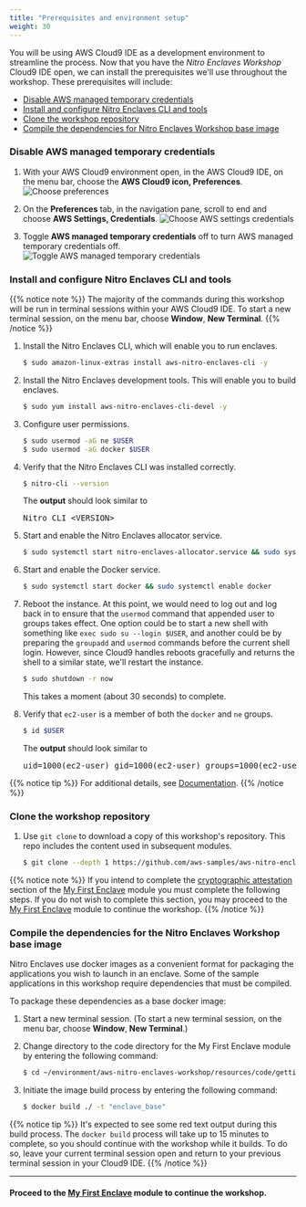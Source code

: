 ```yaml
---
title: "Prerequisites and environment setup"
weight: 30
---
```



You will be using AWS Cloud9 IDE as a development environment to streamline the process. Now that you have the _Nitro Enclaves Workshop_ Cloud9 IDE open, we can install the prerequisites we'll use throughout the workshop. These prerequisites will include:

* [Disable AWS managed temporary credentials](#disable-aws-managed-temporary-credentials)
* [Install and configure Nitro Enclaves CLI and tools](#install-and-configure-nitro-enclaves-cli-and-tools)
* [Clone the workshop repository](#clone-the-workshop-repository)
* [Compile the dependencies for Nitro Enclaves Workshop base image](#compile-the-dependencies-for-the-nitro-enclaves-workshop-base-image)

### Disable AWS managed temporary credentials

1. With your AWS Cloud9 environment open, in the AWS Cloud9 IDE, on the menu bar, choose the **AWS Cloud9 icon, Preferences**.
![Choose preferences](/images/prerequisites-1-choose-preferences.png?featherlight=false)

1. On the **Preferences** tab, in the navigation pane, scroll to end and choose **AWS Settings, Credentials**.
![Choose AWS settings credentials](/images/prerequisites-2-choose-aws-settings-credentials.png?featherlight=false)

1. Toggle **AWS managed temporary credentials** off to turn AWS managed temporary credentials off.
![Toggle AWS managed temporary credentials](/images/prerequisites-3-toggle-aws-managed-temporary-credentials.png?featherlight=false)

### Install and configure Nitro Enclaves CLI and tools
{{% notice note %}}
The majority of the commands during this workshop will be run in terminal sessions within your AWS Cloud9 IDE. To start a new terminal session, on the menu bar, choose **Window**, **New Terminal**.
{{% /notice %}}

1. Install the Nitro Enclaves CLI, which will enable you to run enclaves.
    ```sh
    $ sudo amazon-linux-extras install aws-nitro-enclaves-cli -y
    ```

1. Install the Nitro Enclaves development tools. This will enable you to build enclaves.
    ```sh
    $ sudo yum install aws-nitro-enclaves-cli-devel -y
    ```

1. Configure user permissions.
    ```sh
    $ sudo usermod -aG ne $USER
    $ sudo usermod -aG docker $USER
    ```

1. Verify that the Nitro Enclaves CLI was installed correctly.
    ```sh
    $ nitro-cli --version
    ```
    The **output** should look similar to
    <pre>Nitro CLI &lt;VERSION&gt;</pre>

1. Start and enable the Nitro Enclaves allocator service.
    ```sh
    $ sudo systemctl start nitro-enclaves-allocator.service && sudo systemctl enable nitro-enclaves-allocator.service
    ```

1. Start and enable the Docker service.
    ```sh
    $ sudo systemctl start docker && sudo systemctl enable docker
    ```

1. Reboot the instance. At this point, we would need to log out and log back in to ensure that the `usermod` command that appended user to groups takes effect. One option could be to start a new shell with something like `exec sudo su --login $USER`, and another could be by preparing the `groupadd` and `usermod` commands before the current shell login. However, since Cloud9 handles reboots gracefully and returns the shell to a similar state, we'll restart the instance.
    ```sh
    $ sudo shutdown -r now
    ```
    This takes a moment (about 30 seconds) to complete.
    
    <!--
        {{% notice note %}}
    While we would only need to log out and log back in to ensure that the `usermod` command that appended our `ec2-user` user to the groups takes effect, Cloud9 handles reboots gracefully and returns the shell to a similar state. An alternative option could be to start a new shell with something like `exec sudo su --login $USER`.
        {{% /notice %}}
    -->

1. Verify that `ec2-user` is a member of both the `docker` and `ne` groups.
    ```sh
    $ id $USER
    ```

    The **output** should look similar to
    <pre>uid=1000(ec2-user) gid=1000(ec2-user) groups=1000(ec2-user),4(adm),10(wheel),190(systemd-journal),991(docker),1001(ne)</pre>

{{% notice tip %}}
For additional details, see [Documentation](https://docs.aws.amazon.com/enclaves/latest/user/nitro-enclave-cli-install.html).
{{% /notice %}}

### Clone the workshop repository

1. Use `git clone` to download a copy of this workshop's repository. This repo includes the content used in subsequent modules.
    ```sh
    $ git clone --depth 1 https://github.com/aws-samples/aws-nitro-enclaves-workshop.git
    ```

{{% notice note %}}
If you intend to complete the [cryptographic attestation](../my-first-enclave/cryptographic-attestation.html) section of the [My First Enclave](../my-first-enclave.html) module you must complete the following steps. If you do not wish to complete this section, you may proceed to the [My First Enclave](../my-first-enclave.html) module to continue the workshop.
{{% /notice %}}

### Compile the dependencies for the Nitro Enclaves Workshop base image

Nitro Enclaves use docker images as a convenient format for packaging the applications you wish to launch in an enclave. Some of the sample applications in this workshop require dependencies that must be compiled.

To package these dependencies as a base docker image:

1. Start a new terminal session. (To start a new terminal session, on the menu bar, choose **Window**, **New Terminal**.)

1. Change directory to the code directory for the My First Enclave module by entering the following command:
    ```sh
    $ cd ~/environment/aws-nitro-enclaves-workshop/resources/code/getting-started
    ```

1. Initiate the image build process by entering the following command:
    ```sh
    $ docker build ./ -t "enclave_base"
    ```

{{% notice tip %}}
It's expected to see some red text output during this build process. The `docker build` process will take up to 15 minutes to complete, so you should continue with the workshop while it builds. To do so, leave your current terminal session open and return to your previous terminal session in your Cloud9 IDE.
{{% /notice %}}

---
#### Proceed to the [My First Enclave](../my-first-enclave.html) module to continue the workshop.
